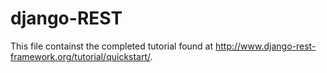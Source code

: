 # django-REST

This file containst the completed tutorial found at http://www.django-rest-framework.org/tutorial/quickstart/.
